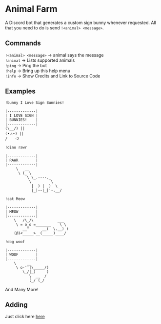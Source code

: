 # Animal Farm

A Discord bot that generates a custom sign bunny whenever requested. All that you need to do is send `!<animal> <message>`.

## Commands

`!<animal> <message>` -> animal says the message  
`!animal` -> Lists supported animals  
`!ping` -> Ping the bot  
`!help` -> Bring up this help menu  
`!info` -> Show Credits and Link to Source Code  

## Examples

`!bunny I Love Sign Bunnies!`

```text
|-------------|
| I LOVE SIGN |
| BUNNIES!    |
|-------------|
(\__/) ||
(•ㅅ•) ||
/ 　 づ
```

`!dino rawr`

```text
|-------------|
| RAWR        |
|-------------|
     \   __
      \ (_ \
          \ \_.----._
           \         \
            |  ) |  )  \__
            |_|--|_|'-.__/
```

`!cat Meow`

```text
|-------------|
| MEOW        |
|-------------|
    \   /\_/\           ___
     \ = o_o =_______    \ \
        __^      __(  \.__) )
    (@)<_____>__(_____)____/
```

`!dog woof`

```text
|-------------|
| WOOF        |
|-------------|
    \     __
     \ o-''|\_____/)
        \_/|_)     )
           \  __  /
           (_/ (_/
```

And Many More!

## Adding

Just click here [here](https://discordapp.com/api/oauth2/authorize?scope=bot&client_id=511688790994059267)